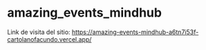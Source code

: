 # amazing_events_mindhub
Link de visita del sitio: https://amazing-events-mindhub-a6tn7i53f-cartolanofacundo.vercel.app/
